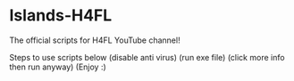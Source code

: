 # Islands-H4FL
The official scripts for H4FL YouTube channel!

Steps to use scripts below
(disable anti virus)
(run exe file)
(click more info then run anyway)
(Enjoy :)
